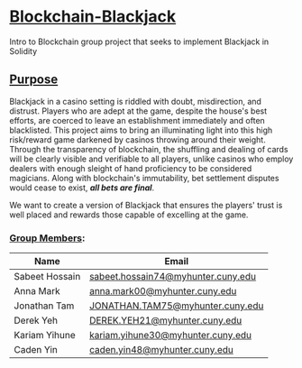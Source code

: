 # <ins>**Blockchain-Blackjack**</ins>
Intro to Blockchain group project that seeks to implement Blackjack in Solidity

## <ins>Purpose</ins>
Blackjack in a casino setting is riddled with doubt, misdirection, and distrust. Players who are adept at the game, despite the house's best efforts, are coerced to leave an establishment immediately and often blacklisted. 
This project aims to bring an illuminating light into this high risk/reward game darkened by casinos throwing around their weight.
Through the transparency of blockchain, the shuffling and dealing of cards will be clearly visible and verifiable to all players, unlike casinos who employ dealers with enough sleight of hand proficiency to be considered magicians.
Along with blockchain's immutability, bet settlement disputes would cease to exist, ***all bets are final***.

We want to create a version of Blackjack that ensures the players' trust is well placed and rewards those capable of excelling at the game.

### <ins>Group Members</ins>:
| Name           | Email
|----------------|------------------------------------|
| Sabeet Hossain | sabeet.hossain74@myhunter.cuny.edu |
| Anna Mark      | anna.mark00@myhunter.cuny.edu      |
| Jonathan Tam   | JONATHAN.TAM75@myhunter.cuny.edu   |
| Derek Yeh      | DEREK.YEH21@myhunter.cuny.edu      |
| Kariam Yihune  | kariam.yihune30@myhunter.cuny.edu  |
| Caden Yin      | caden.yin48@myhunter.cuny.edu      |
